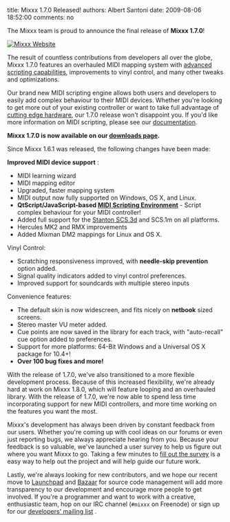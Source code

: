 title: Mixxx 1.7.0 Released!
authors: Albert Santoni
date: 2009-08-06 18:52:00
comments: no

The Mixxx team is proud to announce the final release of **Mixxx 1.7.0**!

[![Mixxx Website]({static}/images/news/mixxx-website.png)](http://www.mixxx.org/)

The result of countless contributions from developers all over the globe, Mixxx 1.7.0 features an overhauled MIDI mapping system with [advanced scripting capabilities]({filename}/news/2009-02-09-midi-scripting-and-the-stanton-scs-3d-videos.md), improvements to vinyl control, and many other tweaks and optimizations.

Our brand new MIDI scripting engine allows both users and developers to easily add complex behaviour to their MIDI devices.
Whether you're looking to get more out of your existing controller or want to take full advantage of [cutting edge hardware]({filename}/news/2009-06-19-mixxx-with-stanton-scs3d-and-scs1m.md), our 1.7.0 release won't disappoint you.
If you'd like more information on MIDI scripting, please see our [documentation](https://github.com/mixxxdj/mixxx/wiki/midi_scripting).


**Mixxx 1.7.0 is now available on our [downloads page](http://www.mixxx.org/download/).**

Since Mixxx 1.6.1 was released, the following changes have been made:

**Improved MIDI device support** :

-   MIDI learning wizard
-   MIDI mapping editor
-   Upgraded, faster mapping system
-   MIDI output now fully supported on Windows, OS X, and Linux.
-   **QtScript/JavaScript-based [MIDI Scripting Environment](https://github.com/mixxxdj/mixxx/wiki/midi_scripting)** - Script complex behaviour for your MIDI controller!
-   Added full support for the [Stanton SCS.3d]({filename}/news/2009-02-09-midi-scripting-and-the-stanton-scs-3d-videos.md) and SCS.1m on all platforms.
-   Hercules MK2 and RMX improvements
-   Added Mixman DM2 mappings for Linux and OS X.

Vinyl Control:

-   Scratching responsiveness improved, with **needle-skip prevention** option added.
-   Signal quality indicators added to vinyl control preferences.
-   Improved support for soundcards with multiple stereo inputs

Convenience features:

-   The default skin is now widescreen, and fits nicely on **netbook** sized screens.
-   Stereo master VU meter added.
-   Cue points are now saved in the library for each track, with "auto-recall" cue option added to preferences.
-   Support for more platforms: 64-Bit Windows and a Universal OS X package for 10.4+!
-   **Over 100 bug fixes and more!**

With the release of 1.7.0, we've also transitioned to a more flexible development process.
Because of this increased flexibility, we're already hard at work on Mixxx 1.8.0, which will feature looping and an overhauled library.
With the release of 1.7.0, we're now able to spend less time incorporating support for new MIDI controllers, and more time working on the features you want the most.

Mixxx's development has always been driven by constant feedback from our users.
Whether you're coming up with cool ideas on our forums or even just reporting bugs, we always appreciate hearing from you.
Because your feedback is so valuable, we've launched a user survey to help us figure out where you want Mixxx to go.
Taking a few minutes to [fill out the survey]({filename}/news/2009-08-06-mixxx-2009-user-survey.md) is a easy way to help out the project and will help guide our future work.

Lastly, we're always looking for new contributors, and we hope our recent move to [Launchpad](http://www.launchpad.net/) and [Bazaar](http://www.bazaar-vcs.org/) for source code management will add more transparency to our development and encourage more people to get involved.
If you're a programmer and want to work with a creative, enthusiastic team, hop on our IRC channel (`#mixxx` on Freenode) or sign up for our [developers' mailing list](https://lists.sourceforge.net/lists/listinfo/mixxx-devel) .
